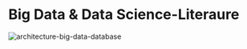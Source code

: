 # Big Data & Data Science-Literaure

![architecture-big-data-database](https://github.com/buteparag/Big-Data-Data-Science-Literaure/assets/113009110/6ef53db2-fc0d-4db5-ad45-a14e6569622d)



